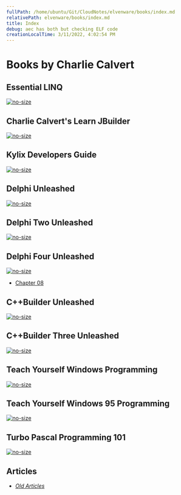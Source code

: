 ```yaml
---
fullPath: /home/ubuntu/Git/CloudNotes/elvenware/books/index.md
relativePath: elvenware/books/index.md
title: Index
debug: aec has both but checking ELF code
creationLocalTime: 3/11/2022, 4:02:54 PM
---
```


<!-- toc -->
<!-- tocstop -->

Books by Charlie Calvert
========================

Essential LINQ
--------------

[![no-size](https://s3.amazonaws.com/s3bucket01.elvenware.com/book-images/essential-linq_s.jpg)](http://www.amazon.com/Essential-LINQ-Charlie-Calvert/dp/0321564162/ref=sr_1_1?s=books&ie=UTF8&qid=1285953504&sr=1-1)

Charlie Calvert's Learn JBuilder
--------------------------------

[![no-size](https://s3.amazonaws.com/s3bucket01.elvenware.com/book-images/LearnJBuilder.jpg)](http://www.amazon.com/exec/obidos/tg/detail/-/1556223307/qid=1043774615/sr=8-1/ref=sr_8_1/104-6381731-7944731?v=glance&s=books&n=507846)

Kylix Developers Guide
----------------------

[![no-size](https://s3.amazonaws.com/s3bucket01.elvenware.com/book-images/kylix_developers_guide.png)](http://www.amazon.com/exec/obidos/tg/detail/-/0672320606/qid=1030983136/sr=1-10/ref=sr_1_10/102-9413403-4540969?v=glance&s=books)

Delphi Unleashed
----------------

[![no-size](https://s3.amazonaws.com/s3bucket01.elvenware.com/book-images/delphi_unleashed.png)](http://www.amazon.com/exec/obidos/tg/detail/-/0672304996/qid=1030983136/sr=1-6/ref=sr_1_6/102-9413403-4540969?v=glance&s=books)

Delphi Two Unleashed
--------------------

[![no-size](https://s3.amazonaws.com/s3bucket01.elvenware.com/book-images/delphi_two_unleashed.png)](http://www.amazon.com/exec/obidos/tg/detail/-/0672308584/qid=1030983136/sr=1-7/ref=sr_1_7/102-9413403-4540969?v=glance&s=books)

Delphi Four Unleashed
---------------------

[![no-size](https://s3.amazonaws.com/s3bucket01.elvenware.com/book-images/delphi_four_unleashed.png)](http://www.amazon.com/exec/obidos/tg/detail/-/0672312859/qid=1030982770/sr=1-1/ref=sr_1_1/102-9413403-4540969?v=glance&s=books)

-   [Chapter 08](delphi-four-unleashed/chapter-08.htm)

C++Builder Unleashed
--------------------

[![no-size](https://s3.amazonaws.com/s3bucket01.elvenware.com/book-images/cbuilder_unleashed.png)](http://www.amazon.com/exec/obidos/tg/detail/-/0672310228/qid=1030983136/sr=1-9/ref=sr_1_9/102-9413403-4540969?v=glance&s=books)

C++Builder Three Unleashed
--------------------------

[![no-size](https://s3.amazonaws.com/s3bucket01.elvenware.com/book-images/cbuilder_three_unleashed.png)](http://www.amazon.com/exec/obidos/tg/detail/-/0672312654/qid=1030983050/sr=1-8/ref=sr_1_8/102-9413403-4540969?v=glance&s=books)

Teach Yourself Windows Programming
----------------------------------

[![no-size](https://s3.amazonaws.com/s3bucket01.elvenware.com/book-images/teach_yourself_windows_prog.png)](http://www.amazon.com/exec/obidos/tg/detail/-/0672303442/qid=1030983136/sr=1-5/ref=sr_1_5/102-9413403-4540969?v=glance&s=books)

Teach Yourself Windows 95 Programming
-------------------------------------

[![no-size](https://s3.amazonaws.com/s3bucket01.elvenware.com/book-images/teach_yourself_windows_95_prog.png)](http://www.amazon.com/exec/obidos/tg/detail/-/0672305313/qid=1030983572/sr=1-11/ref=sr_1_11/102-9413403-4540969?v=glance&s=books)

Turbo Pascal Programming 101
----------------------------

[![no-size](https://s3.amazonaws.com/s3bucket01.elvenware.com/book-images/turbo_pascal_programming_101.png)](http://www.amazon.com/exec/obidos/tg/detail/-/0672302853/qid=1030983136/sr=1-8/ref=sr_1_8/102-9413403-4540969?v=glance&s=books)

Articles
--------

-   *[Old Articles](recent_articles.html)*
